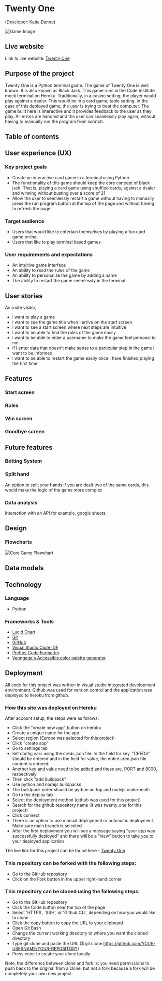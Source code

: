 # Twenty One

(Developer: Katie Dunne)

![Game Image](docs/start_screen1.PNG)

## Live website

Link to live website: [Twenty One](https://twenty-one-ef5033cef47c.herokuapp.com/)

## Purpose of the project

Twenty One is a Python terminal game. The game of Twenty One is well known. It is also known as Black Jack. This game runs in the Code Institute mock terminal on Heroku. Traditionally, in a casino setting, the player would play against a dealer. This would be in a card game, table setting. In the case of this deployed game, the user is trying to beat the computer. The game built here is interactive and it provides feedback to the user as they play. All errors are handled and the user can seamlessly play again, without having to manually run the program from scratch.

## Table of contents

## User experience (UX)

### Key project goals

- Create an interactive card game in a terminal using Python
- The functionality of this game should keep the core concept of black jack. That is, playing a card game using shuffled cards, against a dealer and winning without busting over a score of 21
- Allow the user to seemlessly restart a game without having to manually press the run program button at the top of the page and without having to refresh the page

### Target audience

- Users that would like to entertain themselves by playing a fun card game online
- Users that like to play terminal based games

### User requirements and expectations

- An intuitive game interface
- An ability to read the rules of the game
- An ability to personalise the game by adding a name
- The ability to restart the game seemlessly in the terminal

## User stories

As a site visitor,

- I want to play a game
- I want to see the game title when I arrive on the start screen
- I want to see a start screen where next steps are intuitive
- I want to be able to find the rules of the game easily
- I want to be able to enter a username to make the game feel personal to me
- If I enter data that doesn't make sense to a particular step in the game I want to be informed
- I want to be able to restart the game easily once I have finished playing the first time

## Features

### Start screen

### Rules

### Win screen

### Goodbye screen

## Future features

### Betting System

### Split hand

An option to split your hands if you are dealt two of the same cards, this would make the logic of the game more complex

### Data analysis

Interaction with an API for example, google sheets.

## Design

### Flowcharts

![Core Game Flowchart](docs/design/core_game_flowchart.png)

## Data models

## Technology

### Language

- Python

### Frameworks & Tools

- [Lucid Chart](https://www.lucidchart.com/pages/)
- [Git](https://git-scm.com/)
- [GitHub](https://github.com/)
- [Visual Studio Code IDE](https://code.visualstudio.com/)
- [Prettier Code Formatter](https://prettier.io/)
- [Venngage's Accessible color palette generator](https://venngage.com/tools/accessible-color-palette-generator)

## Deployment

All code for this project was written in visual studio integrated development environment. Github was used for version control and the application was deployed to heroku from github.

### How this site was deployed on Heroku

After account setup, the steps were as follows:

- Click the "create new app" button on heroku
- Create a unique name for the app
- Select region (Europe was selected for this project)
- Click "create app"
- Go to settings tab
- Set config vars using the creds.json file. In the field for key, "CREDS" should be entered and in the field for value, the entire cred.json file content is entered
- Another key and value need to be added and these are, PORT and 8000, respectively
- Then click "add buildpack"
- Use python and nodejs buildpacks
- The buildpack order should be python on top and nodejs underneath
- Go to the deploy tab
- Select the deployment method (github was used for this project)
- Search for the github repository name (it was twenty_one for this project)
- Click connect
- There is an option to use manual deployment or automatic deployment. Make sure main branch is selected
- After the first deployment you will see a message saying "your app was successfully deployed" and there will be a "view" button to take you to your deployed application

The live link for this project can be found here - [Twenty One](https://twenty-one-ef5033cef47c.herokuapp.com/)

### This repository can be forked with the following steps:

- Go to the GitHub repository
- Click on the Fork button in the upper right-hand corner

### This repository can be cloned using the following steps:

- Go to the GitHub repository
- Click the Code button near the top of the page
- Select 'HTTPS', 'SSH', or 'Github CLI', depending on how you would like to clone
- Click the copy button to copy the URL to your clipboard
- Open Git Bash
- Change the current working directory to where you want the cloned directory
- Type git clone and paste the URL ($ git clone https://github.com/YOUR-USERNAME/YOUR-REPOSITORY)
- Press enter to create your clone locally

Note, the difference between clone and fork is: you need permissions to push back to the original from a clone, but not a fork because a fork will be completely your own new project.
